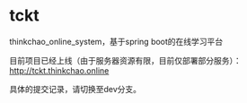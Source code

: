 # tckt

thinkchao_online_system，基于spring boot的在线学习平台

目前项目已经上线（由于服务器资源有限，目前仅部署部分服务）：http://tckt.thinkchao.online

具体的提交记录，请切换至dev分支。


